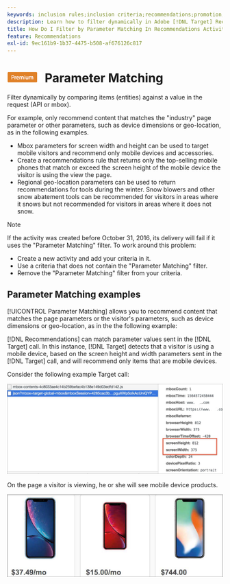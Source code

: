 ```yaml
---
keywords: inclusion rules;inclusion criteria;recommendations;promotion;promotions;dynamic filtering;dynamic;parameter matching
description: Learn how to filter dynamically in Adobe [!DNL Target] Recommendations by comparing items (entities) against a value in the request (API or mbox).
title: How Do I Filter by Parameter Matching In Recommendations Activities?
feature: Recommendations
exl-id: 9ec161b9-1b37-4475-b508-af676126c817
---
```

# ![PREMIUM](/help/main/assets/premium.png) Parameter Matching

Filter dynamically by comparing items (entities) against a value in the request (API or mbox).

For example, only recommend content that matches the "industry" page parameter or other parameters, such as device dimensions or geo-location, as in the following examples.

* Mbox parameters for screen width and height can be used to target mobile visitors and recommend only mobile devices and accessories.
* Create a recommendations rule that returns only the top-selling mobile phones that match or exceed the screen height of the mobile device the visitor is using the view the page.
* Regional geo-location parameters can be used to return recommendations for tools during the winter. Snow blowers and other snow abatement tools can be recommended for visitors in areas where it snows but not recommended for visitors in areas where it does not snow.

>[!NOTE]
>
>If the activity was created before October 31, 2016, its delivery will fail if it uses the "Parameter Matching" filter. To work around this problem:
>
>* Create a new activity and add your criteria in it.
>* Use a criteria that does not contain the "Parameter Matching" filter.
>* Remove the "Parameter Matching" filter from your criteria.

## Parameter Matching examples

[!UICONTROL Parameter Matching] allows you to recommend content that matches the page parameters or the visitor's parameters, such as device dimensions or geo-location, as in the the following example:

[!DNL Recommendations] can match parameter values sent in the [!DNL Target] call. In this instance, [!DNL Target] detects that a visitor is using a mobile device, based on the screen height and width parameters sent in the [!DNL Target] call, and will recommend only items that are mobile devices.

Consider the following example Target call:

![Target call](/help/main/c-recommendations/c-algorithms/assets/example-target-call-2.png)

On the page a visitor is viewing, he or she will see mobile device products.

![Mobile device products](/help/main/c-recommendations/c-algorithms/assets/phones.png)
